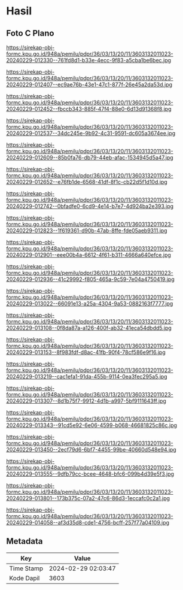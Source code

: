# Hasil

## Foto C Plano

https://sirekap-obj-formc.kpu.go.id/948a/pemilu/pdpr/36/03/13/20/11/3603132011023-20240229-012330--761fd8d1-b33e-4ecc-9f83-a5cba1be6bec.jpg

https://sirekap-obj-formc.kpu.go.id/948a/pemilu/pdpr/36/03/13/20/11/3603132011023-20240229-012407--ec9ae76b-43e1-47c1-877f-26e45a2da53d.jpg

https://sirekap-obj-formc.kpu.go.id/948a/pemilu/pdpr/36/03/13/20/11/3603132011023-20240229-012452--fbccb343-885f-47f4-88e0-6d13d91368f8.jpg

https://sirekap-obj-formc.kpu.go.id/948a/pemilu/pdpr/36/03/13/20/11/3603132011023-20240229-012537--34dc245e-9b92-4c31-9591-dc605a3674ee.jpg

https://sirekap-obj-formc.kpu.go.id/948a/pemilu/pdpr/36/03/13/20/11/3603132011023-20240229-012609--85b0fa76-db79-44eb-afac-1534945d5a47.jpg

https://sirekap-obj-formc.kpu.go.id/948a/pemilu/pdpr/36/03/13/20/11/3603132011023-20240229-012652--e76fb1de-6568-41df-8f1c-cb22d5f1d10d.jpg

https://sirekap-obj-formc.kpu.go.id/948a/pemilu/pdpr/36/03/13/20/11/3603132011023-20240229-012742--0bfadfe0-6cd9-4e14-b7e7-4d924ba2e393.jpg

https://sirekap-obj-formc.kpu.go.id/948a/pemilu/pdpr/36/03/13/20/11/3603132011023-20240229-012823--1f619361-d90b-47ab-8ffe-fde05aeb9311.jpg

https://sirekap-obj-formc.kpu.go.id/948a/pemilu/pdpr/36/03/13/20/11/3603132011023-20240229-012901--eee00b4a-6612-4f61-b311-4666a640efce.jpg

https://sirekap-obj-formc.kpu.go.id/948a/pemilu/pdpr/36/03/13/20/11/3603132011023-20240229-012936--41c29992-f805-465a-9c59-7e04a4750419.jpg

https://sirekap-obj-formc.kpu.go.id/948a/pemilu/pdpr/36/03/13/20/11/3603132011023-20240229-013022--66091e13-a25a-4304-9a53-0882163f7777.jpg

https://sirekap-obj-formc.kpu.go.id/948a/pemilu/pdpr/36/03/13/20/11/3603132011023-20240229-013108--0f8da87a-a126-400f-ab32-41eca54dbdd5.jpg

https://sirekap-obj-formc.kpu.go.id/948a/pemilu/pdpr/36/03/13/20/11/3603132011023-20240229-013153--8f983fdf-d8ac-41fb-90f4-78cf586e9f16.jpg

https://sirekap-obj-formc.kpu.go.id/948a/pemilu/pdpr/36/03/13/20/11/3603132011023-20240229-013219--cac1efa1-91da-455b-9114-0ea3fec295a5.jpg

https://sirekap-obj-formc.kpu.go.id/948a/pemilu/pdpr/36/03/13/20/11/3603132011023-20240229-013307--8d1b75f7-9912-4d1b-a997-5bf9111643ff.jpg

https://sirekap-obj-formc.kpu.go.id/948a/pemilu/pdpr/36/03/13/20/11/3603132011023-20240229-013343--91cd5e92-6e06-4599-b068-46681825c86c.jpg

https://sirekap-obj-formc.kpu.go.id/948a/pemilu/pdpr/36/03/13/20/11/3603132011023-20240229-013450--2ecf79d6-6bf7-4455-99be-40660d548e94.jpg

https://sirekap-obj-formc.kpu.go.id/948a/pemilu/pdpr/36/03/13/20/11/3603132011023-20240229-013555--9dfb79cc-bcee-4648-bfc6-099b4d39e5f3.jpg

https://sirekap-obj-formc.kpu.go.id/948a/pemilu/pdpr/36/03/13/20/11/3603132011023-20240229-013801--173b375c-07a2-47c6-86d3-1eccafc0c2a1.jpg

https://sirekap-obj-formc.kpu.go.id/948a/pemilu/pdpr/36/03/13/20/11/3603132011023-20240229-014058--af3d35d8-cde1-4756-bcff-257f77a04109.jpg


## Metadata

| Key        | Value               |
| ---------- | ------------------- |
| Time Stamp | 2024-02-29 02:03:47 |
| Kode Dapil | 3603                |



